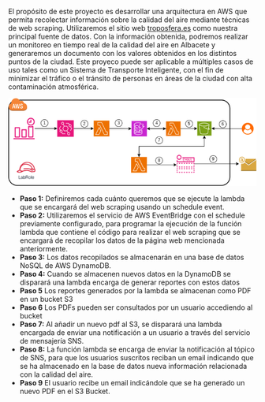 El propósito de este proyecto es desarrollar una arquitectura en AWS que permita recolectar información sobre la calidad del aire mediante técnicas de web scraping. Utilizaremos el sitio web [troposfera.es](https://troposfera.es/datos/dev-albacete/#/dashboard) como nuestra principal fuente de datos. Con la información obtenida, podremos realizar un monitoreo en tiempo real de la calidad del aire en Albacete y generaremos un documento con los valores obtenidos en los distintos puntos de la ciudad. 
Este proyeco puede ser aplicable a múltiples casos de uso tales como un Sistema de Transporte Inteligente, con el fin de minimizar el tráfico o el tránsito de personas en áreas de la ciudad con alta contaminación atmosférica.

![AWS Architecture here](https://github.com/mbrazalez/aws-airquality-monitior/blob/main/diagrama.png)

- **Paso 1:** Definiremos cada cuánto queremos que se ejecute la lambda que se encargará del web scraping usando un schedule event.
- **Paso 2:** Utilizaremos el servicio de AWS EventBridge con el schedule previamente configurado, para programar la ejecución de la función lambda que contiene el código para realizar el web scraping que se encargará de recopilar los datos de la página web mencionada anteriormente.
- **Paso 3:** Los datos recopilados se almacenarán en una base de datos NoSQL de AWS DynamoDB.
- **Paso 4:** Cuando se almacenen nuevos datos en la DynamoDB se disparará una lambda encarga de generar reportes con estos datos
- **Paso 5** Los reportes generados por la lambda se almacenan como PDF en un bucket S3
- **Paso 6** Los PDFs pueden ser consultados por un usuario accediendo al bucket
- **Paso 7:** Al añadir un nuevo pdf al S3, se disparará una lambda encargada de enviar una notificación a un usuario a través del servicio de mensajería SNS.
- **Paso 8:** La función lambda se encarga de enviar la notificación al tópico de SNS, para que los usuarios suscritos reciban un email indicando que se ha almacenado en la base de datos nueva información relacionada con la calidad del aire.
- **Paso 9** El usuario recibe un email indicándole que se ha generado un nuevo PDF en el S3 Bucket.
